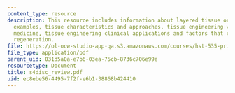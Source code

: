 ```yaml
---
content_type: resource
description: This resource includes information about layered tissue organs and their
  examples, tissue characteristics and approaches, tissue engineering vs regenerative
  medicine, tissue engineering clinical applications and factors that can prevent
  regeneration.
file: https://ol-ocw-studio-app-qa.s3.amazonaws.com/courses/hst-535-principles-and-practice-of-tissue-engineering-fall-2004/ec8ebe5644957f2fe6b138868b424410_s4disc_review.pdf
file_type: application/pdf
parent_uid: 031d5a0a-e7b6-03ea-75cb-8736c706e99e
resourcetype: Document
title: s4disc_review.pdf
uid: ec8ebe56-4495-7f2f-e6b1-38868b424410
---
```


